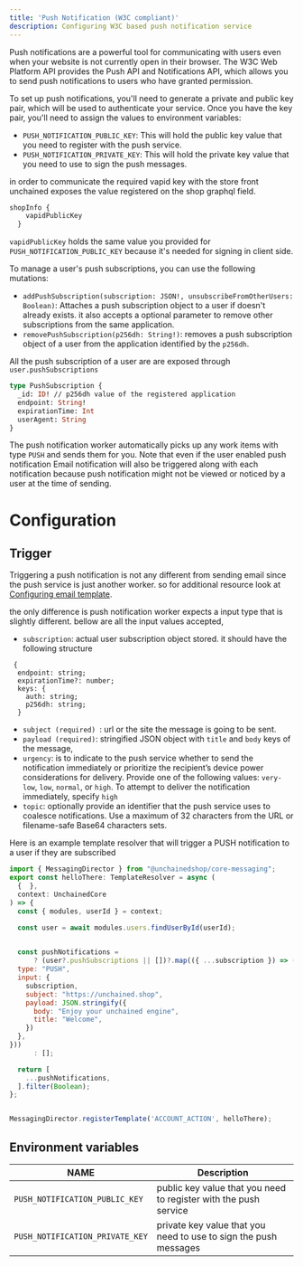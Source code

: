 ```yaml
---
title: 'Push Notification (W3C compliant)'
description: Configuring W3C based push notification service
---
```



Push notifications are a powerful tool for communicating with users even when your website is not currently open in their browser. The W3C Web Platform API provides the Push API and Notifications API, which allows you to send push notifications to users who have granted permission.

To set up push notifications, you'll need to generate a private and public key pair, which will be used to authenticate your service. Once you have the key pair, you'll need to assign the values to environment variables:

- `PUSH_NOTIFICATION_PUBLIC_KEY`: This will hold the public key value that you need to register with the push service.
- `PUSH_NOTIFICATION_PRIVATE_KEY`: This will hold the private key value that you need to use to sign the push messages.

in order to communicate the required vapid key with the store front unchained exposes the value registered on the shop graphql field.

```graphql
shopInfo {
    vapidPublicKey
  }

```
`vapidPublicKey` holds the same value you provided for `PUSH_NOTIFICATION_PUBLIC_KEY` because it's needed for signing in client side.

To manage a user's push subscriptions, you can use the following mutations:

- `addPushSubscription(subscription: JSON!, unsubscribeFromOtherUsers: Boolean)`: Attaches a push subscription object to a user if doesn't already exists. it also accepts a optional parameter to remove other subscriptions from the same application.
-  `removePushSubscription(p256dh: String!)`: removes a push subscription object of a user from the application identified by the `p256dh`.

All the push subscription of a user are are exposed through `user.pushSubscriptions`


```graphql
type PushSubscription {
  _id: ID! // p256dh value of the registered application
  endpoint: String!
  expirationTime: Int
  userAgent: String
}

```

The push notification worker automatically picks up any work items with type `PUSH` and sends them for you.
Note that even if the user enabled push notification Email notification will also be triggered along with each notification because push notification might not be viewed or noticed by a user at the time of sending.

# Configuration

## Trigger

Triggering a push notification is not any different from sending email since the push service is just another worker. so for additional resource look at [Configuring email template](../advanced-config/messaging/).

the only difference is push notification worker expects a input type that is slightly different. bellow are all the input values accepted,
- `subscription`: actual user subscription object stored. it should have the following structure

```
 {
  endpoint: string;
  expirationTime?: number;
  keys: {
    auth: string;
    p256dh: string;
  }
```
- `subject (required) `: url or the site the message is going to be sent.
- `payload (required)`: stringified JSON object with `title` and `body` keys of the message,
- `urgency`:  is to indicate to the push service whether to send the notification immediately or prioritize the recipient’s device power considerations for delivery. Provide one of the following values: `very-low`, `low`, `normal`, or `high`. To attempt to deliver the notification immediately, specify `high`
- `topic`: optionally provide an identifier that the push service uses to coalesce notifications. Use a maximum of 32 characters from the URL or filename-safe Base64 characters sets.


Here is an example template resolver that will trigger a PUSH notification to a user if they are subscribed

```js
import { MessagingDirector } from "@unchainedshop/core-messaging";
export const helloThere: TemplateResolver = async (
  {  },
  context: UnchainedCore
) => {
  const { modules, userId } = context;

  const user = await modules.users.findUserById(userId);
  

  const pushNotifications =
      ? (user?.pushSubscriptions || [])?.map(({ ...subscription }) => ({
  type: "PUSH",
  input: {
    subscription,
    subject: "https://unchained.shop",
    payload: JSON.stringify({
      body: "Enjoy your unchained engine",
      title: "Welcome",              
    })
  },
}))
      : [];

  return [
    ...pushNotifications,
  ].filter(Boolean);
};


MessagingDirector.registerTemplate('ACCOUNT_ACTION', helloThere);

```




## Environment variables


| NAME                      | Description                                                                              |
| ------------------------- | ---------------------------------------------------------------------------------------- |
| `PUSH_NOTIFICATION_PUBLIC_KEY`      |   public key value that you need to register with the push service                                                                                       |
| `PUSH_NOTIFICATION_PRIVATE_KEY`       |     private key value that you need to use to sign the push messages                                                                                     |